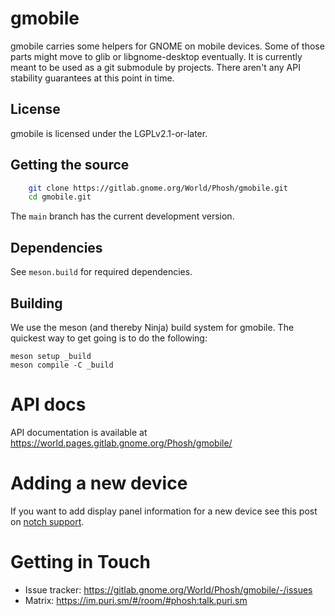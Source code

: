 # gmobile

gmobile carries some helpers for GNOME on mobile devices. Some of those parts
might move to glib or libgnome-desktop eventually. It is currently meant to be
used as a git submodule by projects. There aren't any API stability guarantees
at this point in time.

## License

gmobile is licensed under the LGPLv2.1-or-later.

## Getting the source

```sh
    git clone https://gitlab.gnome.org/World/Phosh/gmobile.git
    cd gmobile.git
```

The `main` branch has the current development version.

## Dependencies

See `meson.build` for required dependencies.

## Building

We use the meson (and thereby Ninja) build system for gmobile.  The quickest
way to get going is to do the following:

    meson setup _build
    meson compile -C _build

# API docs
API documentation is available at https://world.pages.gitlab.gnome.org/Phosh/gmobile/

# Adding a new device
If you want to add display panel information for a new device see
this post on [notch support](https://phosh.mobi/posts/notch-support/).

# Getting in Touch
* Issue tracker: https://gitlab.gnome.org/World/Phosh/gmobile/-/issues
* Matrix: https://im.puri.sm/#/room/#phosh:talk.puri.sm


